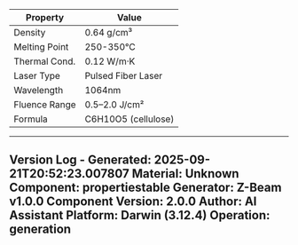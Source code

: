 | Property | Value |
|----------|-------|
| Density | 0.64 g/cm³ |
| Melting Point | 250-350°C |
| Thermal Cond. | 0.12 W/m·K |
| Laser Type | Pulsed Fiber Laser |
| Wavelength | 1064nm |
| Fluence Range | 0.5–2.0 J/cm² |
| Formula | C6H10O5 (cellulose) |


---
Version Log - Generated: 2025-09-21T20:52:23.007807
Material: Unknown
Component: propertiestable
Generator: Z-Beam v1.0.0
Component Version: 2.0.0
Author: AI Assistant
Platform: Darwin (3.12.4)
Operation: generation
---